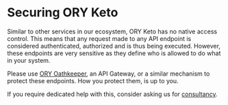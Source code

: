 # Securing ORY Keto

Similar to other services in our ecosystem, ORY Keto has no native access
control. This means that any request made to any API endpoint is considered
authenticated, authorized and is thus being executed. However, these endpoints
are very sensitive as they define who is allowed to do what in your system.

Please use [ORY Oathkeeper](https://github.com/ory/oathkeeper), an API Gateway,
or a similar mechanism to protect these endpoints. How you protect them, is up
to you.

If you require dedicated help with this, consider asking us for
[consultancy](mailto:hi@ory.sh).
